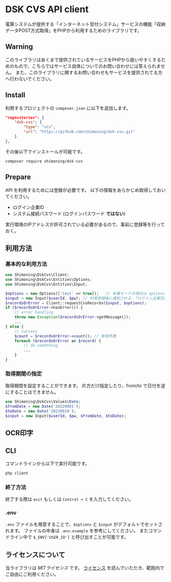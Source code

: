 # DSK CVS API client
電算システムが提供する「インターネット受付システム」サービスの機能「収納データPOST方式取得」をPHPから利用するためのライブラリです。

## Warning
このライブラリはあくまで提供されているサービスをPHPから扱いやすくするためのもので、こちらではサービス自体についてのお問い合わせには答えられません。
また、このライブラリに関するお問い合わせもサービスを提供されてる方へ行わないでください。

## Install
利用するプロジェクトの `composer.json` に以下を追加します。
```composer.json
"repositories": {
    "dsk-cvs": {
        "type": "vcs",
        "url": "https://github.com/shimoning/dsk-cvs.git"
    }
},
```

その後以下でインストールが可能です。

```bash
composer require shimoning/dsk-cvs
```

## Prepare
API を利用するためには登録が必要です。
以下の情報をあらかじめ取得しておいてください。
* ログイン企業ID
* システム接続パスワード (ログインパスワード **ではない**)

実行環境のIPアドレスが許可されている必要があるので、事前に登録等を行っておく。

## 利用方法

### 基本的な利用方法

```php
use Shimoning\DskCvs\Client;
use Shimoning\DskCvs\Entities\Options;
use Shimoning\DskCvs\Entities\Input;

$options = new Options(['test' => true]);   // 本番モードの場合は options は null で問題ない
$input = new Input($userId, $pw); // 利用登録後に通知される 「ログイン企業ID」と「システム接続パスワード」をセットしてください。
$recordsOrError = Client::requestCvsRecords($input, $options);
if ($recordsOrError->hasError()) {
    // error handling
    throw new Exception($recordsOrError->getMessage());
    ...
} else {
    // success
    $count = $recordsOrError->count(); // 取得件数
    foreach ($recordsOrError as $record) {
        // do something
        ...
    }
}
```

### 取得期間の指定
取得期間を設定することができます。
片方だけ指定したり、from/to で日付を逆にすることはできません。

```php
use Shimoning\DskCvs\Values\Date;
$fromDate = new Date('20220901');
$toDate = new Date('20220910');
$input = new Input($userId, $pw, $fromDate, $toDate);
```

## OCR印字

## CLI
コマンドラインから以下で実行可能です。
```bash
php client
```

### 終了方法
終了する際は `exit` もしくは `Control + C` を入力してください。

### .env
`.env` ファイルを用意することで、`$options` と `$input` がデフォルトでセットされます。
ファイルの中身は `.env.example` を参考にしてください。
またコマンドライン中で `$_ENV['USER_ID']` と呼び出すことが可能です。

## ライセンスについて
当ライブラリは *MITライセンス* です。
[ライセンス](LICENSE) を読んでいただき、範囲内でご自由にご利用ください。
